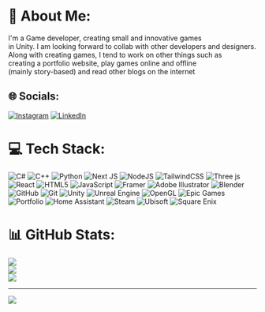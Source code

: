 # 💫 About Me:
I'm a Game developer, creating small and innovative games<br>in Unity. I am looking forward to collab with other developers and designers.<br>Along with creating games, I tend to work on other things such as<br>creating a portfolio website, play games online and offline<br>(mainly story-based) and read other blogs on the internet


## 🌐 Socials:
[![Instagram](https://img.shields.io/badge/Instagram-%23E4405F.svg?logo=Instagram&logoColor=white)](https://instagram.com/https://www.instagram.com/kahaanivadak/) [![LinkedIn](https://img.shields.io/badge/LinkedIn-%230077B5.svg?logo=linkedin&logoColor=white)](https://linkedin.com/in/https://www.linkedin.com/in/dhrumil-das-kahanivadak/) 

# 💻 Tech Stack:
![C#](https://img.shields.io/badge/c%23-%23239120.svg?style=flat&logo=csharp&logoColor=white) ![C++](https://img.shields.io/badge/c++-%2300599C.svg?style=flat&logo=c%2B%2B&logoColor=white) ![Python](https://img.shields.io/badge/python-3670A0?style=flat&logo=python&logoColor=ffdd54) ![Next JS](https://img.shields.io/badge/Next-black?style=flat&logo=next.js&logoColor=white) ![NodeJS](https://img.shields.io/badge/node.js-6DA55F?style=flat&logo=node.js&logoColor=white) ![TailwindCSS](https://img.shields.io/badge/tailwindcss-%2338B2AC.svg?style=flat&logo=tailwind-css&logoColor=white) ![Three js](https://img.shields.io/badge/threejs-black?style=flat&logo=three.js&logoColor=white) ![React](https://img.shields.io/badge/react-%2320232a.svg?style=flat&logo=react&logoColor=%2361DAFB) ![HTML5](https://img.shields.io/badge/html5-%23E34F26.svg?style=flat&logo=html5&logoColor=white) ![JavaScript](https://img.shields.io/badge/javascript-%23323330.svg?style=flat&logo=javascript&logoColor=%23F7DF1E) ![Framer](https://img.shields.io/badge/Framer-black?style=flat&logo=framer&logoColor=blue) ![Adobe Illustrator](https://img.shields.io/badge/adobe%20illustrator-%23FF9A00.svg?style=flat&logo=adobe%20illustrator&logoColor=white) ![Blender](https://img.shields.io/badge/blender-%23F5792A.svg?style=flat&logo=blender&logoColor=white) ![GitHub](https://img.shields.io/badge/github-%23121011.svg?style=flat&logo=github&logoColor=white) ![Git](https://img.shields.io/badge/git-%23F05033.svg?style=flat&logo=git&logoColor=white) ![Unity](https://img.shields.io/badge/unity-%23000000.svg?style=flat&logo=unity&logoColor=white) ![Unreal Engine](https://img.shields.io/badge/unrealengine-%23313131.svg?style=flat&logo=unrealengine&logoColor=white) ![OpenGL](https://img.shields.io/badge/OpenGL-white?logo=OpenGL&style=flat) ![Epic Games](https://img.shields.io/badge/epicgames-%23313131.svg?style=flat&logo=epicgames&logoColor=white) ![Portfolio](https://img.shields.io/badge/Portfolio-%23000000.svg?style=flat&logo=firefox&logoColor=#FF7139) ![Home Assistant](https://img.shields.io/badge/home%20assistant-%2341BDF5.svg?style=flat&logo=home-assistant&logoColor=white) ![Steam](https://img.shields.io/badge/steam-%23000000.svg?style=flat&logo=steam&logoColor=white) ![Ubisoft](https://img.shields.io/badge/Ubisoft-%23F5F5F5.svg?style=flat&logo=Ubisoft&logoColor=black) ![Square Enix](https://img.shields.io/badge/SquareEnix-%23ED1C24.svg?style=flat&logo=SquareEnix&logoColor=white)
# 📊 GitHub Stats:
![](https://github-readme-stats.vercel.app/api?username=dhrumildas&theme=dark&hide_border=false&include_all_commits=false&count_private=false)<br/>
![](https://github-readme-streak-stats.herokuapp.com/?user=dhrumildas&theme=dark&hide_border=false)<br/>
![](https://github-readme-stats.vercel.app/api/top-langs/?username=dhrumildas&theme=dark&hide_border=false&include_all_commits=false&count_private=false&layout=compact)

---
[![](https://visitcount.itsvg.in/api?id=dhrumildas&icon=1&color=11)](https://visitcount.itsvg.in)

<!-- Proudly created with GPRM ( https://gprm.itsvg.in ) -->
